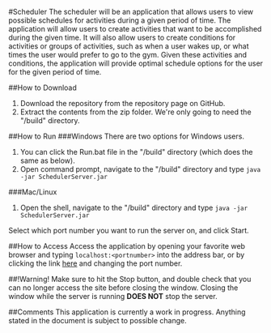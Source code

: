 #Scheduler
The scheduler will be an application that allows users to view possible schedules for activities during a given period of time. The application will allow users to create activities that want to be accomplished during the given time. It will also allow users to create conditions for activities or groups of activities, such as when a user wakes up, or what times the user would prefer to go to the gym. Given these activities and conditions, the application will provide optimal schedule options for the user for the given period of time.

##How to Download
1. Download the repository from the repository page on GitHub.
2. Extract the contents from the zip folder. We're only going to need the "/build" directory.

##How to Run
###Windows
There are two options for Windows users.

1. You can click the Run.bat file in the "/build" directory (which does the same as below).
2. Open command prompt, navigate to the "/build" directory and type `java -jar SchedulerServer.jar`

###Mac/Linux
1. Open the shell, navigate to the "/build" directory and type `java -jar SchedulerServer.jar`

Select which port number you want to run the server on, and click Start.
  
##How to Access
Access the application by opening your favorite web browser and typing `localhost:<portnumber>` into the address bar, or by clicking the link [here](http://localhost:1337) and changing the port number.

##!Warning!
Make sure to hit the Stop button, and double check that you can no longer access the site before closing the window. Closing the window while the server is running **DOES NOT** stop the server.

##Comments
This application is currently a work in progress. Anything stated in the document is subject to possible change.
